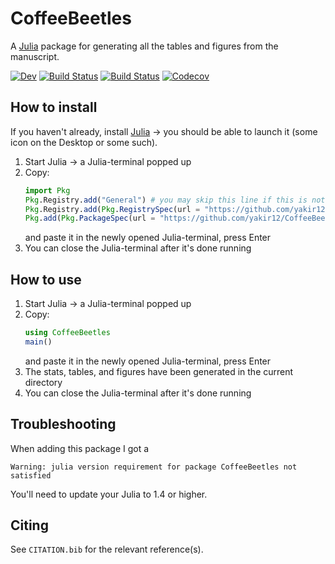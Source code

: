 # CoffeeBeetles
A [Julia](https://julialang.org/) package for generating all the tables and figures from the manuscript.

[![Dev](https://img.shields.io/badge/docs-dev-blue.svg)](https://yakir12.github.io/CoffeeBeetles.jl/dev)
[![Build Status](https://travis-ci.com/yakir12/CoffeeBeetles.jl.svg?branch=master)](https://travis-ci.com/yakir12/CoffeeBeetles.jl)
[![Build Status](https://ci.appveyor.com/api/projects/status/github/yakir12/CoffeeBeetles.jl?svg=true)](https://ci.appveyor.com/project/yakir12/CoffeeBeetles-jl)
[![Codecov](https://codecov.io/gh/yakir12/CoffeeBeetles.jl/branch/master/graph/badge.svg)](https://codecov.io/gh/yakir12/CoffeeBeetles.jl)

## How to install
If you haven't already, install [Julia](https://julialang.org/downloads/) -> you should be able to launch it (some icon on the Desktop or some such). 
1. Start Julia -> a Julia-terminal popped up
2. Copy: 
   ```julia
   import Pkg
   Pkg.Registry.add("General") # you may skip this line if this is not a fresh instalation of Julia and you've updated/added a packge before
   Pkg.Registry.add(Pkg.RegistrySpec(url = "https://github.com/yakir12/DackeLab")) # you need to do this only once for each instalation of Julia
   Pkg.add(Pkg.PackageSpec(url = "https://github.com/yakir12/CoffeeBeetles.jl")) # you need to do this only once for each environment
   ```
   and paste it in the newly opened Julia-terminal, press Enter
3. You can close the Julia-terminal after it's done running

## How to use
1. Start Julia -> a Julia-terminal popped up
2. Copy: 
   ```julia
   using CoffeeBeetles
   main()
   ```
   and paste it in the newly opened Julia-terminal, press Enter
3. The stats, tables, and figures have been generated in the current directory
4. You can close the Julia-terminal after it's done running

## Troubleshooting
When adding this package I got a
```
Warning: julia version requirement for package CoffeeBeetles not satisfied
```
You'll need to update your Julia to 1.4 or higher. 

## Citing

See `CITATION.bib` for the relevant reference(s).
